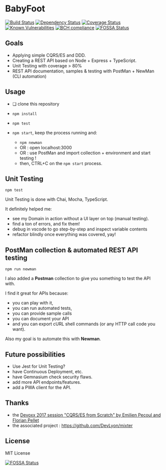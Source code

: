 # BabyFoot
[![Build Status](https://travis-ci.org/doppelganger9/babyfoot.svg?branch=master)](https://travis-ci.org/doppelganger9/babyfoot) [![Dependency Status](https://beta.gemnasium.com/badges/github.com/doppelganger9/babyfoot.svg)](https://beta.gemnasium.com/projects/github.com/doppelganger9/babyfoot) [![Coverage Status](https://coveralls.io/repos/github/doppelganger9/babyfoot/badge.svg?branch=master)](https://coveralls.io/github/doppelganger9/babyfoot?branch=master) [![Known Vulnerabilities](https://snyk.io/test/github/doppelganger9/babyfoot/badge.svg?targetFile=package.json)](https://snyk.io/test/github/doppelganger9/babyfoot?targetFile=package.json) [![BCH compliance](https://bettercodehub.com/edge/badge/doppelganger9/babyfoot?branch=master)](https://bettercodehub.com/) [![FOSSA Status](https://app.fossa.io/api/projects/git%2Bgithub.com%2Fdoppelganger9%2Fbabyfoot.svg?type=shield)](https://app.fossa.io/projects/git%2Bgithub.com%2Fdoppelganger9%2Fbabyfoot?ref=badge_shield)

## Goals

- Applying simple CQRS/ES and DDD.
- Creating a REST API based on Node + Express + TypeScript.
- Unit Testing with coverage > 80%
- REST API documentation, samples & testing with PostMan + NewMan (CLI automation)

## Usage

- ❏ clone this repository
- `npm install`
- `npm test`
- `npm start`, keep the process running and:

  - `npm newman`
  - OR : open localhost:3000
  - OR : use PostMan and import collection + environment and start testing !
  - then, CTRL+C on the `npm start` process.

## Unit Testing

`npm test`

Unit Testing is done with Chai, Mocha, TypeScript.

It definitely helped me:

- see my Domain in action without a UI layer on top (manual testing).
- find a ton of errors, and fix them!
- debug in vscode to go step-by-step and inspect variable contents
- refactor blindly once everything was covered, yay!

## PostMan collection & automated REST API testing

`npm run newman`

I also added a **Postman** collection to give you something to test the API with.

I find it great for APIs because:

- you can play with it,
- you can run automated tests,
- you can provide sample calls
- you can document your API
- and you can export cURL shell commands (or any HTTP call code you want).

Also my goal is to automate this with **Newman**.

## Future possibilities

- Use Jest for Unit Testing?
- have Continuous Deployment, etc.
- have Gemnasium check security flaws.
- add more API endpoints/features.
- add a PWA client for the API.

## Thanks

- the [Devoxx 2017 session "CQRS/ES from Scratch" by Emilien Pecoul and Florian Pellet](https://www.youtube.com/watch?v=S1V4t7SXXCU)
- the associated project : https://github.com/DevLyon/mixter

## License

MIT License

[![FOSSA Status](https://app.fossa.io/api/projects/git%2Bgithub.com%2Fdoppelganger9%2Fbabyfoot.svg?type=large)](https://app.fossa.io/projects/git%2Bgithub.com%2Fdoppelganger9%2Fbabyfoot?ref=badge_large)
